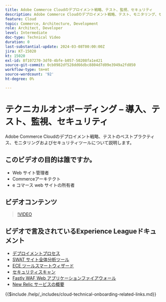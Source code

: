 ```yaml
---
title: Adobe Commerce Cloudのデプロイメント戦略、テスト、監視、セキュリティ
description: Adobe Commerce Cloudのデプロイメント戦略、テスト、モニタリング、セキュリティについて説明します。
feature: Cloud
topic: Commerce, Architecture, Development
role: Architect, Developer
level: Intermediate
doc-type: Technical Video
duration: 0
last-substantial-update: 2024-03-08T00:00:00Z
jira: KT-15020
kt: 15020
exl-id: 8f107270-3df0-4bfe-b057-50208fa1e421
source-git-commit: 0cb0982df528dd66dbc8804d7d09e3949a2fd850
workflow-type: tm+mt
source-wordcount: '92'
ht-degree: 0%

---
```


# テクニカルオンボーディング – 導入、テスト、監視、セキュリティ

Adobe Commerce Cloudのデプロイメント戦略、テストのベストプラクティス、モニタリングおよびセキュリティツールについて説明します。

## このビデオの目的は誰ですか。

- Web サイト管理者
- Commerceアーキテクト
- e コマース web サイトの所有者

## ビデオコンテンツ

>[!VIDEO](https://video.tv.adobe.com/v/3432827?learn=on&captions=jpn)

## ビデオで言及されているExperience Leagueドキュメント

- [ デプロイメントプロセス ](https://experienceleague.adobe.com/docs/commerce-cloud-service/user-guide/develop/deploy/process.html?lang=ja)
- [SWAT サイト全体分析ツール ](https://experienceleague.adobe.com/docs/commerce-operations/tools/site-wide-analysis-tool/intro.html?lang=ja)
- [ECE ツールスマートウィザード ](https://experienceleague.adobe.com/docs/commerce-cloud-service/user-guide/develop/deploy/smart-wizards.html?lang=ja)
- [ セキュリティスキャン ](https://experienceleague.adobe.com/docs/commerce-admin/systems/security/security-scan.html?lang=ja)
- [Fastly WAF Web アプリケーションファイアウォール ](https://experienceleague.adobe.com/docs/commerce-cloud-service/user-guide/cdn/fastly-waf-service.html?lang=ja)
- [New Relic サービスの概要 ](https://experienceleague.adobe.com/docs/commerce-cloud-service/user-guide/monitor/new-relic/new-relic-service.html?lang=ja)

{{$include /help/_includes/cloud-technical-onboarding-related-links.md}}

